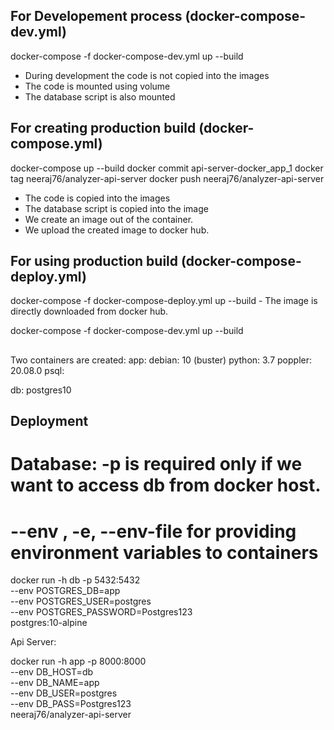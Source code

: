 
## For Developement process (docker-compose-dev.yml)
docker-compose -f docker-compose-dev.yml up --build
 - During development the code is not copied into the images
 - The code is mounted using volume
 - The database script is also mounted
 
## For creating production build (docker-compose.yml)
docker-compose up --build
docker commit api-server-docker_app_1
docker tag <hash> neeraj76/analyzer-api-server
docker push neeraj76/analyzer-api-server

 - The code is copied into the images
 - The database script is copied into the image
 - We create an image out of the container.
 - We upload the created image to docker hub.
 
## For using production build (docker-compose-deploy.yml)
docker-compose -f docker-compose-deploy.yml up --build
    - The image is directly downloaded from docker hub.
    


docker-compose -f docker-compose-dev.yml up --build
##
Two containers are created:
app:
    debian: 10 (buster)
    python: 3.7
    poppler: 20.08.0
    psql: 
    
db:
    postgres10
##


## Deployment
# Database: -p is required only if we want to access db from docker host.
# --env , -e, --env-file for providing environment variables to containers 

docker run -h db -p 5432:5432 \
    --env POSTGRES_DB=app \
    --env POSTGRES_USER=postgres \
    --env POSTGRES_PASSWORD=Postgres123 \
    postgres:10-alpine    


Api Server:

docker run -h app -p 8000:8000 \
    --env DB_HOST=db \
    --env DB_NAME=app \
    --env DB_USER=postgres \
    --env DB_PASS=Postgres123 \
    neeraj76/analyzer-api-server
      
##




